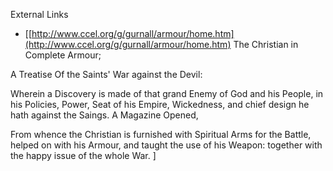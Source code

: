 External Links

-   [[http://www.ccel.org/g/gurnall/armour/home.htm](http://www.ccel.org/g/gurnall/armour/home.htm)
    The Christian in Complete Armour;

A Treatise Of the Saints' War against the Devil:

Wherein a Discovery is made of that grand Enemy of God and his
People, in his Policies, Power, Seat of his Empire, Wickedness, and
chief design he hath against the Saings. A Magazine Opened,

From whence the Christian is furnished with Spiritual Arms for the
Battle, helped on with his Armour, and taught the use of his
Weapon: together with the happy issue of the whole War. ]



